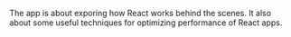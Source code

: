 The app is about exporing how React works behind the scenes. It also about some useful techniques for optimizing performance of React apps.
